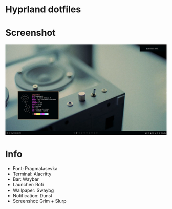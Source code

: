 # Hyprland dotfiles

# Screenshot
![img](scrot.png)

# Info
- Font: Pragmatasevka
- Terminal: Alacritty
- Bar: Waybar
- Launcher: Rofi
- Wallpaper: Swaybg
- Notification: Dunst
- Screenshot: Grim + Slurp

